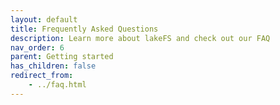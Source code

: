 ```yaml
---
layout: default
title: Frequently Asked Questions
description: Learn more about lakeFS and check out our FAQ
nav_order: 6
parent: Getting started
has_children: false
redirect_from:
    - ../faq.html
--- 
```



